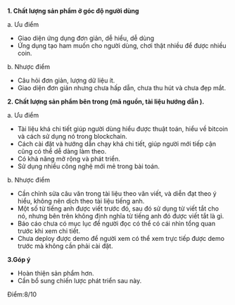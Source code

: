 ﻿**1. Chất lượng sản phẩm ở góc độ người dùng**

a. Ưu điểm
- Giao diện ứng dụng đơn giản, dễ hiểu, dễ dùng
- Ứng dụng tạo ham muốn cho người dùng, chơi thật nhiều để được nhiều coin.

b. Nhược điểm
- Câu hỏi đơn giản, lượng dữ liệu ít.
- Giao diện đơn giản nhưng chưa hấp dẫn, chưa thu hút và chưa đẹp mắt.

**2. Chất lượng sản phẩm bên trong (mã nguồn, tài liệu hướng dẫn ).**

a. Ưu điểm
- Tài liệu khá chi tiết giúp người dùng hiểu được thuật toán, hiểu về bitcoin
và cách sử dụng nó trong blockchain.
- Cách cài đặt và hướng dẫn chạy khá chi tiết, giúp người mới tiếp cận cũng có thể dễ
dàng làm theo.
- Có khả năng mở rộng và phát triển.
- Sử dụng nhiều công nghệ mới mẻ trong bài toán.

b. Nhược điểm
- Cần chỉnh sửa câu văn trong tài liệu theo văn viết, và diễn đạt theo ý hiểu, 
không nên dịch theo tài liệu tiếng anh.
- Một số từ tiếng anh được viết trước đó, sau đó sử dụng từ viết tắt cho nó,
nhưng bên trên không định nghĩa từ tiếng anh đó được viết tắt là gì.
- Báo cáo chưa có mục lục để người đọc có thể có cái nhìn tổng quan trước khi xem chi tiết.
- Chưa deploy được demo để người xem có thể xem trực tiếp được demo trước mà không cần phải cài đặt.

**3.Góp ý**

- Hoàn thiện sản phẩm hơn.
- Cần bổ sung chiến lược phát triển sau này.

Điểm:8/10
